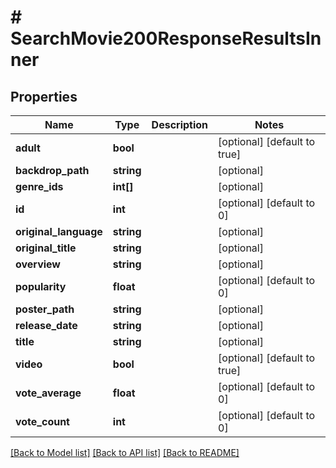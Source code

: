 # # SearchMovie200ResponseResultsInner

## Properties

Name | Type | Description | Notes
------------ | ------------- | ------------- | -------------
**adult** | **bool** |  | [optional] [default to true]
**backdrop_path** | **string** |  | [optional]
**genre_ids** | **int[]** |  | [optional]
**id** | **int** |  | [optional] [default to 0]
**original_language** | **string** |  | [optional]
**original_title** | **string** |  | [optional]
**overview** | **string** |  | [optional]
**popularity** | **float** |  | [optional] [default to 0]
**poster_path** | **string** |  | [optional]
**release_date** | **string** |  | [optional]
**title** | **string** |  | [optional]
**video** | **bool** |  | [optional] [default to true]
**vote_average** | **float** |  | [optional] [default to 0]
**vote_count** | **int** |  | [optional] [default to 0]

[[Back to Model list]](../../README.md#models) [[Back to API list]](../../README.md#endpoints) [[Back to README]](../../README.md)
